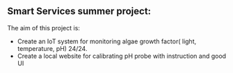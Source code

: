 ## Smart Services summer project:
The aim of this project is: 
- Create an IoT system for monitoring algae growth factor( light, temperature, pH) 24/24. 
- Create a local website for calibrating pH probe with instruction and good UI
